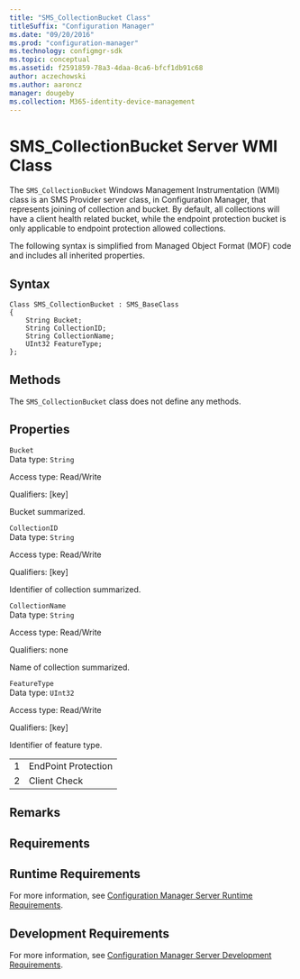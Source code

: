 ```yaml
---
title: "SMS_CollectionBucket Class"
titleSuffix: "Configuration Manager"
ms.date: "09/20/2016"
ms.prod: "configuration-manager"
ms.technology: configmgr-sdk
ms.topic: conceptual
ms.assetid: f2591859-78a3-4daa-8ca6-bfcf1db91c68
author: aczechowski
ms.author: aaroncz
manager: dougeby
ms.collection: M365-identity-device-management
---
```

# SMS_CollectionBucket Server WMI Class
The `SMS_CollectionBucket` Windows Management Instrumentation (WMI) class is an SMS Provider server class, in Configuration Manager, that represents joining of collection and bucket. By default, all collections will have a client health related bucket, while the endpoint protection bucket is only applicable to endpoint protection allowed collections.  

 The following syntax is simplified from Managed Object Format (MOF) code and includes all inherited properties.  

## Syntax  

```  
Class SMS_CollectionBucket : SMS_BaseClass  
{  
    String Bucket;  
    String CollectionID;  
    String CollectionName;  
    UInt32 FeatureType;  
};  
```  

## Methods  
 The `SMS_CollectionBucket` class does not define any methods.  

## Properties  
 `Bucket`  
 Data type: `String`  

 Access type: Read/Write  

 Qualifiers: [key]  

 Bucket summarized.  

 `CollectionID`  
 Data type: `String`  

 Access type: Read/Write  

 Qualifiers: [key]  

 Identifier of collection summarized.  

 `CollectionName`  
 Data type: `String`  

 Access type: Read/Write  

 Qualifiers: none  

 Name of collection summarized.  

 `FeatureType`  
 Data type: `UInt32`  

 Access type: Read/Write  

 Qualifiers: [key]  

 Identifier of feature type.  

|||  
|-|-|  
|1|EndPoint Protection|  
|2|Client Check|  

## Remarks  

## Requirements  

## Runtime Requirements  
 For more information, see [Configuration Manager Server Runtime Requirements](../../../../../develop/core/reqs/server-runtime-requirements.md).  

## Development Requirements  
 For more information, see [Configuration Manager Server Development Requirements](../../../../../develop/core/reqs/server-development-requirements.md).
